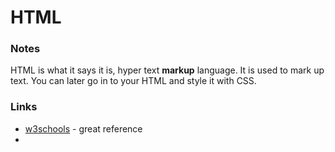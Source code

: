 # HTML

### Notes

HTML is what it says it is, hyper text **markup** language. It is used to mark up text. You can later go in to your HTML and style it with CSS. 

### Links

* [w3schools](https://www.w3schools.com/html/) - great reference
* 
